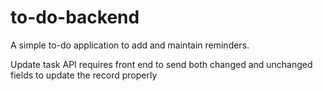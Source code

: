 # to-do-backend
A simple to-do application to add and maintain reminders. 


Update task API requires front end to send both changed and unchanged fields to update the record properly